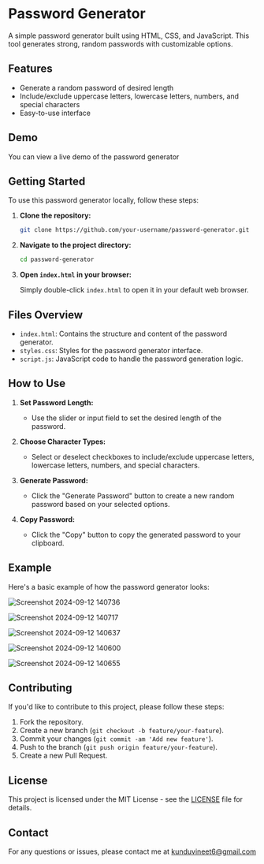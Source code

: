 # Password Generator

A simple password generator built using HTML, CSS, and JavaScript. This tool generates strong, random passwords with customizable options.

## Features

- Generate a random password of desired length
- Include/exclude uppercase letters, lowercase letters, numbers, and special characters
- Easy-to-use interface

## Demo

You can view a live demo of the password generator 

## Getting Started

To use this password generator locally, follow these steps:

1. **Clone the repository:**

    ```bash
    git clone https://github.com/your-username/password-generator.git
    ```

2. **Navigate to the project directory:**

    ```bash
    cd password-generator
    ```

3. **Open `index.html` in your browser:**

    Simply double-click `index.html` to open it in your default web browser.

## Files Overview

- `index.html`: Contains the structure and content of the password generator.
- `styles.css`: Styles for the password generator interface.
- `script.js`: JavaScript code to handle the password generation logic.

## How to Use

1. **Set Password Length:**
   - Use the slider or input field to set the desired length of the password.

2. **Choose Character Types:**
   - Select or deselect checkboxes to include/exclude uppercase letters, lowercase letters, numbers, and special characters.

3. **Generate Password:**
   - Click the "Generate Password" button to create a new random password based on your selected options.

4. **Copy Password:**
   - Click the "Copy" button to copy the generated password to your clipboard.

## Example

Here's a basic example of how the password generator looks:

![Screenshot 2024-09-12 140736](https://github.com/user-attachments/assets/4a493b3e-8482-47aa-ba4d-80653dbfb36b)


![Screenshot 2024-09-12 140717](https://github.com/user-attachments/assets/3c10ba30-8fc4-4e46-8677-ff231b02d962)


![Screenshot 2024-09-12 140637](https://github.com/user-attachments/assets/b0547065-5546-44b0-96b9-9b6eac313bc5)


![Screenshot 2024-09-12 140600](https://github.com/user-attachments/assets/443fd156-41c7-4356-bce2-80536549dd6a)


![Screenshot 2024-09-12 140655](https://github.com/user-attachments/assets/401ddb17-cf6c-4ef5-a944-81c6ff4f3abc)

## Contributing

If you'd like to contribute to this project, please follow these steps:

1. Fork the repository.
2. Create a new branch (`git checkout -b feature/your-feature`).
3. Commit your changes (`git commit -am 'Add new feature'`).
4. Push to the branch (`git push origin feature/your-feature`).
5. Create a new Pull Request.

## License

This project is licensed under the MIT License - see the [LICENSE](LICENSE) file for details.

## Contact

For any questions or issues, please contact me at kunduvineet6@gmail.com

